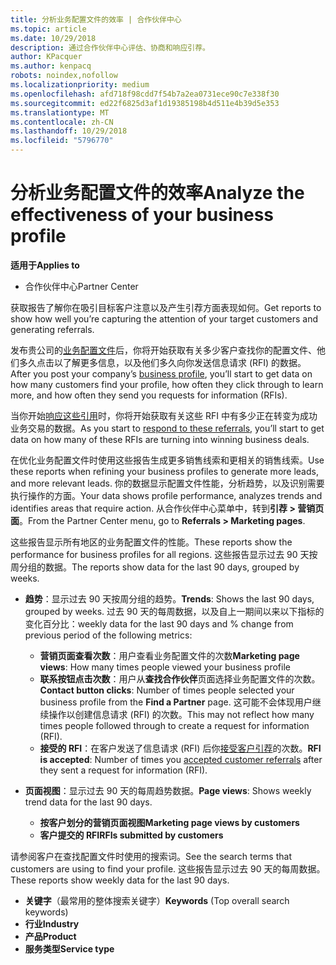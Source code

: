```yaml
---
title: 分析业务配置文件的效率 | 合作伙伴中心
ms.topic: article
ms.date: 10/29/2018
description: 通过合作伙伴中心评估、协商和响应引荐。
author: KPacquer
ms.author: kenpacq
robots: noindex,nofollow
ms.localizationpriority: medium
ms.openlocfilehash: afd718f98cdd7f54b7a2ea0731ece90c7e338f30
ms.sourcegitcommit: ed22f6825d3af1d19385198b4d511e4b39d5e353
ms.translationtype: MT
ms.contentlocale: zh-CN
ms.lasthandoff: 10/29/2018
ms.locfileid: "5796770"
---
```

# <a name="analyze-the-effectiveness-of-your-business-profile"></a><span data-ttu-id="8828d-103">分析业务配置文件的效率</span><span class="sxs-lookup"><span data-stu-id="8828d-103">Analyze the effectiveness of your business profile</span></span>
<!-- 
https://go.microsoft.com/fwlink/?linkid=849120
-->

**<span data-ttu-id="8828d-104">适用于</span><span class="sxs-lookup"><span data-stu-id="8828d-104">Applies to</span></span>**

-  <span data-ttu-id="8828d-105">合作伙伴中心</span><span class="sxs-lookup"><span data-stu-id="8828d-105">Partner Center</span></span>

<span data-ttu-id="8828d-106">获取报告了解你在吸引目标客户注意以及产生引荐方面表现如何。</span><span class="sxs-lookup"><span data-stu-id="8828d-106">Get reports to show how well you’re capturing the attention of your target customers and generating referrals.</span></span>

<span data-ttu-id="8828d-107">发布贵公司的[业务配置文件](create-a-marketing-profile.md)后，你将开始获取有关多少客户查找你的配置文件、他们多久点击以了解更多信息，以及他们多久向你发送信息请求 (RFI) 的数据。</span><span class="sxs-lookup"><span data-stu-id="8828d-107">After you post your company’s [business profile](create-a-marketing-profile.md), you’ll start to get data on how many customers find your profile, how often they click through to learn more, and how often they send you requests for information (RFIs).</span></span> 

<span data-ttu-id="8828d-108">当你开始[响应这些引用](responding-to-referrals.md)时，你将开始获取有关这些 RFI 中有多少正在转变为成功业务交易的数据。</span><span class="sxs-lookup"><span data-stu-id="8828d-108">As you start to [respond to these referrals](responding-to-referrals.md), you’ll start to get data on how many of these RFIs are turning into winning business deals.</span></span>

<span data-ttu-id="8828d-109">在优化业务配置文件时使用这些报告生成更多销售线索和更相关的销售线索。</span><span class="sxs-lookup"><span data-stu-id="8828d-109">Use these reports when refining your business profiles to generate more leads, and more relevant leads.</span></span> <span data-ttu-id="8828d-110">你的数据显示配置文件性能，分析趋势，以及识别需要执行操作的方面。</span><span class="sxs-lookup"><span data-stu-id="8828d-110">Your data shows profile performance, analyzes trends and identifies areas that require action.</span></span> <span data-ttu-id="8828d-111">从合作伙伴中心菜单中，转到**引荐 > 营销页面**。</span><span class="sxs-lookup"><span data-stu-id="8828d-111">From the Partner Center menu, go to **Referrals > Marketing pages**.</span></span>

<span data-ttu-id="8828d-112">这些报告显示所有地区的业务配置文件的性能。</span><span class="sxs-lookup"><span data-stu-id="8828d-112">These reports show the performance for business profiles for all regions.</span></span> <span data-ttu-id="8828d-113">这些报告显示过去 90 天按周分组的数据。</span><span class="sxs-lookup"><span data-stu-id="8828d-113">The reports show data for the last 90 days, grouped by weeks.</span></span>

*  <span data-ttu-id="8828d-114">**趋势**：显示过去 90 天按周分组的趋势。</span><span class="sxs-lookup"><span data-stu-id="8828d-114">**Trends**: Shows the last 90 days, grouped by weeks.</span></span> <span data-ttu-id="8828d-115">过去 90 天的每周数据，以及自上一期间以来以下指标的变化百分比：</span><span class="sxs-lookup"><span data-stu-id="8828d-115">weekly data for the last 90 days and % change from previous period of the following metrics:</span></span>

   * <span data-ttu-id="8828d-116">**营销页面查看次数**：用户查看业务配置文件的次数</span><span class="sxs-lookup"><span data-stu-id="8828d-116">**Marketing page views**: How many times people viewed your business profile</span></span>
   * <span data-ttu-id="8828d-117">**联系按钮点击次数**：用户从**查找合作伙伴**页面选择业务配置文件的次数。</span><span class="sxs-lookup"><span data-stu-id="8828d-117">**Contact button clicks**: Number of times people selected your business profile from the **Find a Partner** page.</span></span> <span data-ttu-id="8828d-118">这可能不会体现用户继续操作以创建信息请求 (RFI) 的次数。</span><span class="sxs-lookup"><span data-stu-id="8828d-118">This may not reflect how many times people followed through to create a request for information (RFI).</span></span>
   * <span data-ttu-id="8828d-119">**接受的 RFI**：在客户发送了信息请求 (RFI) 后你[接受客户引荐](responding-to-referrals.md)的次数。</span><span class="sxs-lookup"><span data-stu-id="8828d-119">**RFI is accepted**: Number of times you [accepted customer referrals](responding-to-referrals.md) after they sent a request for information (RFI).</span></span>


*  <span data-ttu-id="8828d-120">**页面视图**：显示过去 90 天的每周趋势数据。</span><span class="sxs-lookup"><span data-stu-id="8828d-120">**Page views**: Shows weekly trend data for the last 90 days.</span></span>
   *  **<span data-ttu-id="8828d-121">按客户划分的营销页面视图</span><span class="sxs-lookup"><span data-stu-id="8828d-121">Marketing page views by customers</span></span>**
   *  **<span data-ttu-id="8828d-122">客户提交的 RFI</span><span class="sxs-lookup"><span data-stu-id="8828d-122">RFIs submitted by customers</span></span>**

<span data-ttu-id="8828d-123">请参阅客户在查找配置文件时使用的搜索词。</span><span class="sxs-lookup"><span data-stu-id="8828d-123">See the search terms that customers are using to find your profile.</span></span> <span data-ttu-id="8828d-124">这些报告显示过去 90 天的每周数据。</span><span class="sxs-lookup"><span data-stu-id="8828d-124">These reports show weekly data for the last 90 days.</span></span>

*  <span data-ttu-id="8828d-125">**关键字**（最常用的整体搜索关键字）</span><span class="sxs-lookup"><span data-stu-id="8828d-125">**Keywords** (Top overall search keywords)</span></span> 
*  **<span data-ttu-id="8828d-126">行业</span><span class="sxs-lookup"><span data-stu-id="8828d-126">Industry</span></span>**
*  **<span data-ttu-id="8828d-127">产品</span><span class="sxs-lookup"><span data-stu-id="8828d-127">Product</span></span>**
*  **<span data-ttu-id="8828d-128">服务类型</span><span class="sxs-lookup"><span data-stu-id="8828d-128">Service type</span></span>**

